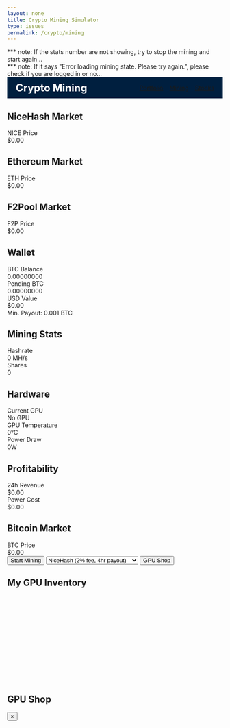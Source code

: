 ```yaml
---
layout: none
title: Crypto Mining Simulator
type: issues
permalink: /crypto/mining
---
```


<html lang="en">
<head>
    <meta charset="UTF-8">
    <meta name="viewport" content="width=device-width, initial-scale=1.0">
    <script src="https://cdn.jsdelivr.net/npm/chart.js"></script>
    <link href="https://cdn.jsdelivr.net/npm/tailwindcss@2.2.19/dist/tailwind.min.css" rel="stylesheet">
</head>
<style>
       .notification { /* This entire style, ".notification", is what makes the notification pops out from the top right! */
       position: fixed;
       top: 20px;
       right: 20px;
       background-color: #333;
       color: white;
       padding: 10px;
       border-radius: 5px;
       z-index: 1000; // Ensure it appears above other elements
   }
   /* GPU Inventory Styles */
   .dashboard-card {
       @apply bg-gray-800 rounded-lg p-4 shadow-lg;
   }
   #gpu-inventory {
       @apply mt-4;
       min-height: 200px; /* Ensure minimum height even when empty */
   }
   .gpu-card {
       @apply bg-gray-800 rounded-lg p-4 shadow-lg mb-4;
       border: 1px solid rgba(255, 255, 255, 0.1);
   }
    /* Navigation Bar */
    .navbar-logo {
        font-size: 1.5rem;
        font-weight: bold;
    }
    .navbar-links {
        display: flex;
        gap: 15px;
    }
    .navbar-links a:hover {
        background-color: #575757;
    }
    .navbar {
        display: flex;
        justify-content: space-between;
        align-items: center;
        padding: 10px 20px;
        background-color: #001f3f; /* Dark blue background */
        color: #fff;
    }
    .navbar .logo {
        font-size: 24px;
        font-weight: bold;
        letter-spacing: 2px;
    }
    .navbar .nav-buttons {
        display: flex;
        gap: 20px;
    }
    .navbar .nav-buttons a {
        color: #fff;
        text-decoration: none;
        font-size: 16px;
        padding: 8px 16px;
        border-radius: 4px;
        transition: background-color 0.3s;
    }
    .navbar .nav-buttons a:hover {
        background-color: #ff8c00; /* Orange hover effect */
    }
    
</style>
<body class="bg-gray-900 text-white min-h-screen p-6">
    *** note: If the stats number are not showing, try to stop the mining and start again... <br>
    *** note: If it says "Error loading mining state. Please try again.", please check if you are logged in or no...
    <!-- Navigation Bar -->
    <div class="navbar">
        <div class="navbar-logo">Crypto Mining</div>
        <div class="navbar-links">
            <a href="/portfolio_2025/crypto/portfolio">Portfolio</a>
            <a href="/portfolio_2025/crypto/mining">Mining</a>
            <a href="/portfolio_2025/stocks/home">Stocks</a>
        </div>
    </div>
    <div class="container mx-auto">
        <!-- Main Dashboard -->
        <div class="grid grid-cols-3 gap-4 mb-4">
            <!-- NiceHash Market -->
            <div class="dashboard-card">
                <h2>NiceHash Market</h2>
                <div class="grid gap-2">
                    <div>
                        <div class="stat-label">NICE Price</div>
                        <div class="stat-value" id="nice-price">$0.00</div>
                    </div>
                </div>
            </div>
            <!-- Ethereum Market -->
            <div class="dashboard-card">
                <h2>Ethereum Market</h2>
                <div class="grid gap-2">
                    <div>
                        <div class="stat-label">ETH Price</div>
                        <div class="stat-value" id="eth-price">$0.00</div>
                    </div>
                </div>
            </div>
            <!-- F2Pool Market -->
            <div class="dashboard-card">
                <h2>F2Pool Market</h2>
                <div class="grid gap-2">
                    <div>
                        <div class="stat-label">F2P Price</div>
                        <div class="stat-value" id="f2p-price">$0.00</div>
                    </div>
                </div>
            </div>
        </div>
        <div class="grid grid-cols-1 md:grid-cols-2 lg:grid-cols-3 xl:grid-cols-5 gap-4">
            <!-- Wallet -->
            <div class="dashboard-card">
                <h2>Wallet</h2>
                <div class="grid gap-2">
                    <div>
                        <div class="stat-label">BTC Balance</div>
                        <div class="stat-value" id="btc-balance">0.00000000</div>
                    </div>
                    <div>
                        <div class="stat-label">Pending BTC</div>
                        <div class="stat-value text-yellow-400" id="pending-balance">0.00000000</div>
                    </div>
                    <div>
                        <div class="stat-label">USD Value</div>
                        <div class="stat-value" id="usd-value">$0.00</div>
                    </div>
                    <div>
                        <div class="stat-label" id="pool-info">Min. Payout: 0.001 BTC</div>
                    </div>
                </div>
            </div>
            <!-- Mining Stats -->
            <div class="dashboard-card">
                <h2>Mining Stats</h2>
                <div class="grid gap-2">
                    <div>
                        <div class="stat-label">Hashrate</div>
                        <div class="stat-value" id="hashrate">0 MH/s</div>
                    </div>
                    <div>
                        <div class="stat-label">Shares</div>
                        <div class="stat-value" id="shares">0</div>
                    </div>
                </div>
            </div>
            <!-- Hardware -->
            <div class="dashboard-card">
                <h2>Hardware</h2>
                <div class="grid gap-2">
                    <div>
                        <div class="stat-label">Current GPU</div>
                        <div class="stat-value text-blue-400" id="current-gpu">No GPU</div>
                    </div>
                    <div>
                        <div class="stat-label">GPU Temperature</div>
                        <div class="stat-value" id="gpu-temp">0°C</div>
                    </div>
                    <div>
                        <div class="stat-label">Power Draw</div>
                        <div class="stat-value" id="power-draw">0W</div>
                    </div>
                </div>
            </div>
            <!-- Profitability -->
            <div class="dashboard-card">
                <h2>Profitability</h2>
                <div class="grid gap-2">
                    <div>
                        <div class="stat-label">24h Revenue</div>
                        <div class="stat-value" id="daily-revenue">$0.00</div>
                    </div>
                    <div>
                        <div class="stat-label">Power Cost</div>
                        <div class="stat-value text-red-400" id="power-cost">$0.00</div>
                    </div>
                </div>
            </div>
            <!-- Bitcoin Market -->
            <div class="dashboard-card">
                <h2>Bitcoin Market</h2>
                <div class="grid gap-2">
                    <div>
                        <div class="stat-label">BTC Price</div>
                        <div class="stat-value" id="btc-price">$0.00</div>
                    </div>
                </div>
            </div>
        </div>
        <!-- Mining Controls -->
        <div class="dashboard-card mt-4">
            <div class="flex justify-between items-center">
                <button id="start-mining" class="bg-green-500 hover:bg-green-600 px-4 py-2 rounded">
                    Start Mining
                </button>
                <select id="pool-selection" class="bg-gray-700 rounded px-4 py-2">
                    <option value="nicehash">NiceHash (2% fee, 4hr payout)</option>
                    <option value="ethermine">Ethermine (1% fee, 24hr payout)</option>
                    <option value="f2pool">F2Pool (2.5% fee, 12hr payout)</option>
                    <option value="bitcoin">Bitcoin (3% fee, 1hr payout)</option>
                </select>
                <button id="gpu-shop" class="bg-blue-500 hover:bg-blue-600 px-4 py-2 rounded">
                    GPU Shop
                </button>
            </div>
        </div>
        <!-- Performance Charts -->
        <div class="grid grid-cols-1 md:grid-cols-2 gap-4 mt-4">
            <div class="chart-container">
                <canvas id="hashrate-chart"></canvas>
            </div>
            <div class="chart-container">
                <canvas id="profit-chart"></canvas>
            </div>
        </div>
        <!-- GPU Inventory -->
        <div class="dashboard-card mt-4 bg-gray-900 p-6 rounded-lg">
            <h2 class="text-xl font-bold mb-4">My GPU Inventory</h2>
            <div id="gpu-inventory" class="grid grid-cols-1 md:grid-cols-2 lg:grid-cols-3 gap-4 min-h-[200px]">
                <!-- GPU inventory will be populated here -->
            </div>
        </div>
    </div>
    <!-- GPU Shop Modal -->
    <div id="gpu-shop-modal" class="fixed inset-0 bg-black bg-opacity-50 hidden z-50">
        <div class="absolute top-1/2 left-1/2 transform -translate-x-1/2 -translate-y-1/2 
                    bg-gray-800 rounded-lg p-6 w-11/12 max-w-4xl max-h-[80vh] overflow-hidden">
            <div class="flex justify-between items-center mb-4">
                <h2 class="text-2xl font-bold">GPU Shop</h2>
                <button id="close-shop" class="text-gray-400 hover:text-white text-3xl">&times;</button>
            </div>
            <div class="overflow-y-auto pr-2" style="max-height: calc(80vh - 100px);">
                <div id="gpu-list" class="grid gap-4">
                    <!-- GPUs will be inserted here -->
                </div>
            </div>
        </div>
    </div>
    <script type="module">
        import { login, pythonURI, javaURI, fetchOptions } from '{{site.baseurl}}/assets/js/api/config.js'; //imports config.js
        let hashrateChart, profitChart;
        let updateInterval;
        // Initialize charts and setup
        document.addEventListener('DOMContentLoaded', async () => {
            try {
                initializeCharts();
                setupEventListeners();
                await initializeMiningState();
                await updateAllMarketPrices();
                await updateNiceHashPrice();
                await loadGPUs();
            } catch (error) {
                console.error('Error during initialization:', error);
            }
        });
        function initializeCharts() {
            const chartConfig = {
                type: 'line',
                options: {
                    responsive: true,
                    animation: false,
                    scales: {
                        x: {
                            grid: { color: 'rgba(255, 255, 255, 0.1)' }
                        },
                        y: {
                            grid: { color: 'rgba(255, 255, 255, 0.1)' }
                        }
                    },
                    plugins: {
                        legend: {
                            labels: { color: 'rgba(255, 255, 255, 0.9)' }
                        }
                    }
                }
            };
            hashrateChart = new Chart(
                document.getElementById('hashrate-chart').getContext('2d'),
                {
                    ...chartConfig,
                    data: {
                        labels: [],
                        datasets: [{
                            label: 'Hashrate (MH/s)',
                            data: [],
                            borderColor: '#b144ff',
                            backgroundColor: 'rgba(177, 68, 255, 0.2)',
                            borderWidth: 3,
                            fill: true
                        }]
                    }
                }
            );
            profitChart = new Chart(
                document.getElementById('profit-chart').getContext('2d'),
                {
                    ...chartConfig,
                    data: {
                        labels: [],
                        datasets: [{
                            label: 'Profit (USD)',
                            data: [],
                            borderColor: '#BE0102',
                            backgroundColor: 'rgba(190, 1, 2, 0.2)',
                            borderWidth: 3,
                            fill: true
                        }]
                    }
                }
            );
        }
        function setupEventListeners() {
            document.getElementById('start-mining').addEventListener('click', toggleMining);
            document.getElementById('gpu-shop').addEventListener('click', openGpuShop);
            document.getElementById('pool-selection').addEventListener('change', switchPool);
        }
        async function initializeMiningState() {
            try {
                const options = {
                    ...fetchOptions,
                    method: 'GET',
                    cache: 'no-cache'
                };
                // Fetch initial mining state
                const response = await fetch(`${javaURI}/api/mining/state`, options);
                if (!response.ok) {
                    throw new Error('Failed to fetch mining state');
                }
                const state = await response.json();
                console.log('Initial mining state:', state);
                // Update UI with initial state
                updateDisplay(state);
                updateMiningButton(state.isMining);
                // Start periodic updates if mining is active
                if (state.isMining) {
                    startPeriodicUpdates();
                }
            } catch (error) {
                console.error('Error initializing mining state:', error);
                showNotification('Error loading mining state. Please try again.');
            }
        }
        async function startPeriodicUpdates() {
            if (updateInterval) {
                clearInterval(updateInterval);
            }
            // Update mining stats every min
            updateInterval = setInterval(async () => {
                await updateMiningStats();
            }, 60000);
            // Update market prices every hour
            setInterval(async () => {
                await updateAllMarketPrices();
                await updateNiceHashPrice();
            }, 3600000);
        }
        // API Calls
        async function loadGPUs() {
            try {
                const options = {
                    ...fetchOptions,
                    method: 'GET',
                    cache: 'no-cache'
                };
                const response = await fetch(`${javaURI}/api/mining/shop`, options);
                const gpus = await response.json();
                console.log('GPUs:', gpus); // Log the GPUs to check the structure
                renderGpuShop(gpus);
            } catch (error) {
                console.error('Error loading GPUs:', error);
            }
        }
        async function toggleMining() {
            try {
                const options = {
                    ...fetchOptions,
                    method: 'POST',
                    cache: 'no-cache'
                };
                const response = await fetch(`${javaURI}/api/mining/toggle`, options);
                const result = await response.json();
                updateMiningButton(result.isMining);
                if (result.isMining) {
                    startPeriodicUpdates();
                } else {
                    stopPeriodicUpdates();
                }
                await updateMiningStats();
            } catch (error) {
                console.error('Error toggling mining:', error);
            }
        }
        async function toggleGPU(gpuId) {
            try {
                const options = {
                    ...fetchOptions,
                    method: 'POST',
                    cache: 'no-cache'
                };
                const response = await fetch(`${javaURI}/api/mining/gpu/toggle/${gpuId}`, options);
                const result = await response.json();
                if (result.success) {
                    showNotification(result.message);
                    await updateMiningStats(); // Refresh the display
                } else {
                    showNotification(result.message || 'Failed to toggle GPU');
                }
            } catch (error) {
                console.error('Error toggling GPU:', error);
                showNotification('Error toggling GPU: ' + error.message);
            }
        }
        window.buyGpu = async function(gpuId) {
            try {
                const options = {
                    ...fetchOptions,
                    method: 'POST',
                    cache: 'no-cache'
                };
                const response = await fetch(`${javaURI}/api/mining/gpu/buy/${gpuId}`, options);
                const result = await response.json();
                console.log('Response Status:', response.status); // Log the response status
                console.log('Result:', result); // Log the parsed result
                if (response.ok) { // Check if the response status is OK (200)
                    showNotification(result.message);
                    await loadGPUs();
                    await updateMiningStats();
                } else {
                    // Notify the user if they already own the GPU
                    showNotification(result.message || 'Failed to buy GPU');
                }
            } catch (error) {
                console.error('Error buying GPU:', error);
                showNotification('Error buying GPU: ' + error.message);
            }
        }
        async function switchPool(event) {
            try {
                const options = {
                    ...fetchOptions,
                    method: 'POST',
                    cache: 'no-cache',
                    body: JSON.stringify({ pool: event.target.value })
                };
                const response = await fetch(`${javaURI}/api/mining/pool`, options);
                const result = await response.json();
                if (result.success) {
                    showNotification(`Switched to ${event.target.value}`);
                }
            } catch (error) {
                console.error('Error switching pool:', error);
            }
        }
        async function updateMiningStats() {
            try {
                const options = {
                    ...fetchOptions,
                    method: 'GET',
                    cache: 'no-cache'
                };
                const response = await fetch(`${javaURI}/api/mining/stats`, options);
                const stats = await response.json();
                console.log('Raw mining stats:', stats); // Add this line
                console.log('GPUs in stats:', stats.gpus); // Add this line
                updateDisplay(stats);
                updateCharts(stats);
            } catch (error) {
                console.error('Error updating mining stats:', error);
            }
        }
        // UI Updates
        function updateDisplay(stats) {
            console.log('Updating display with stats:', stats); // Debug log
            if (!stats) return; // Guard clause for undefined stats
            // Update BTC Balance
            document.getElementById('btc-balance').textContent = (parseFloat(stats.btcBalance) || 0).toFixed(8);
            // Update Pending BTC
            document.getElementById('pending-balance').textContent = (parseFloat(stats.pendingBalance) || 0).toFixed(8);
            // Update Hashrate
            document.getElementById('hashrate').textContent = `${(parseFloat(stats.hashrate) || 0).toFixed(2)} MH/s`;
            // Update Shares
            document.getElementById('shares').textContent = stats.shares || 0;
            // Update GPU Temperature
            document.getElementById('gpu-temp').textContent = `${(typeof stats.averageTemperature === 'number' ? stats.averageTemperature : 0).toFixed(1)}°C`;
            // Update Power Draw
            document.getElementById('power-draw').textContent = `${(typeof stats.powerConsumption === 'number' ? stats.powerConsumption : 0).toFixed(0)}W`;
            // Update Daily Revenue
            document.getElementById('daily-revenue').textContent = `$${(typeof stats.dailyRevenue === 'number' ? stats.dailyRevenue : 0).toFixed(2)}`;
            // Update Power Cost
            document.getElementById('power-cost').textContent = `$${(typeof stats.powerCost === 'number' ? stats.powerCost : 0).toFixed(2)}`;
            // Update Current GPU
            if (stats.activeGPUs && stats.activeGPUs.length > 0) {
                document.getElementById('current-gpu').textContent = stats.activeGPUs[0].name; // Display the first active GPU
            } else {
                document.getElementById('current-gpu').textContent = 'No GPU';
            }
            // Render GPU Inventory
            renderGpuInventory(stats); // Ensure this function is correctly populating the GPU inventory
        }
        function renderGpuInventory(stats) {
            console.log('Rendering GPU inventory with stats:', stats);
            const inventoryElement = document.getElementById('gpu-inventory');
            if (!inventoryElement) {
                console.error('GPU inventory element not found');
                return;
            }
            if (!stats.activeGPUs) {
                console.error('No GPUs array in stats');
                return;
            }
            inventoryElement.innerHTML = '';
            if (stats.activeGPUs.length === 0) {
                console.log('No GPUs in inventory');
                inventoryElement.innerHTML = `
                   <div class="text-gray-400 text-center p-8 bg-gray-800 rounded-lg w-full col-span-full">
                        No GPUs in inventory. Visit the shop to buy some!
                    </div>
                `;
                return;
            }
            console.log('Number of GPUs to render:', stats.activeGPUs.length);
            stats.activeGPUs.forEach(gpu => {
                console.log('Rendering GPU:', gpu);
                const gpuCard = document.createElement('div');
                gpuCard.className = 'gpu-card transform transition-all duration-200 hover:scale-105';
                const efficiency = (gpu.hashrate / gpu.power).toFixed(3);
                const dailyRevenue = gpu.hashrate * 86400 / (1e12);
                const dailyPowerCost = (gpu.power * 24) / 1000 * 0.12;
                const dailyProfit = dailyRevenue - dailyPowerCost;
                gpuCard.innerHTML = `
                    <div class="flex justify-between items-start">
                        <div class="flex-1">
                            <h3 class="text-lg font-bold text-white">${gpu.name}</h3>
                            <div class="grid grid-cols-2 gap-4 mt-2">
                                <div class="text-sm">
                                    <p class="text-gray-400">Performance</p>
                                    <p class="text-white">⚡ ${gpu.hashrate} MH/s</p>
                                    <p class="text-white">🔌 ${gpu.power}W</p>
                                    <p class="text-white">🌡️ ${gpu.temp}°C</p>
                                    <p class="text-white">📊 ${efficiency} MH/W</p>
                                </div>
                                <div class="text-sm">
                                    <p class="text-gray-400">Daily Estimates</p>
                                    <p class="text-green-400">💰 $${dailyRevenue.toFixed(2)}</p>
                                    <p class="text-red-400">💡 -$${dailyPowerCost.toFixed(2)}</p>
                                    <p class="text-blue-400">📈 $${dailyProfit.toFixed(2)}</p>
                                </div>
                            </div>
                        </div>
                    </div>
                `;
                inventoryElement.appendChild(gpuCard);
            });
        }
        function updateCharts(stats) {
            const now = new Date().toLocaleTimeString();
            // Update hashrate chart
            hashrateChart.data.labels.push(now);
            hashrateChart.data.datasets[0].data.push(stats.hashrate);
            // Update profit chart
            profitChart.data.labels.push(now);
            profitChart.data.datasets[0].data.push(stats.profit);
            // Keep only last 10 points
            if (hashrateChart.data.labels.length > 10) {
                hashrateChart.data.labels.shift();
                hashrateChart.data.datasets[0].data.shift();
                profitChart.data.labels.shift();
                profitChart.data.datasets[0].data.shift();
            }
            hashrateChart.update();
            profitChart.update();
        }
        function updateMiningButton(isActive) {
            const button = document.getElementById('start-mining');
            if (isActive) {
                button.textContent = 'Stop Mining';
                button.className = 'bg-red-500 hover:bg-red-600 px-4 py-2 rounded';
            } else {
                button.textContent = 'Start Mining';
                button.className = 'bg-green-500 hover:bg-green-600 px-4 py-2 rounded';
            }
        }
        function renderGpuShop(gpus) {
            const gpuListElement = document.getElementById('gpu-list');
            gpuListElement.innerHTML = '';
            // Group GPUs by category
            const categories = {
                'Free Starter GPU': gpus.filter(gpu => gpu.price === 0),
                'Budget GPUs ($50-500)': gpus.filter(gpu => gpu.price > 0 && gpu.price <= 500),
                'Mid-Range GPUs ($500-1500)': gpus.filter(gpu => gpu.price > 500 && gpu.price <= 1500),
                'High-End GPUs ($1500-3000)': gpus.filter(gpu => gpu.price > 1500 && gpu.price <= 3000),
                'Premium GPUs ($3000+)': gpus.filter(gpu => gpu.price > 3000)
            };
            Object.entries(categories).forEach(([category, categoryGpus]) => {
                if (categoryGpus.length === 0) return;
                const categoryHeader = document.createElement('div');
                categoryHeader.className = `text-xl font-bold mb-4 mt-6 ${getCategoryColor(category)}`;
                categoryHeader.textContent = category;
                gpuListElement.appendChild(categoryHeader);
                categoryGpus.forEach(gpu => {
                    const gpuCard = createGpuCard(gpu, category);
                    gpuListElement.appendChild(gpuCard);
                });
            });
        }
        function createGpuCard(gpu, category) {
            const card = document.createElement('div');
            card.className = `gpu-card mb-4 ${getCategoryClass(category)}`;
            // Calculate daily estimates
            const dailyRevenue = (gpu.hashRate || 0) * 86400 / (1e12); // Ensure hashRate is defined
            const dailyPowerCost = (gpu.powerConsumption || 0) * 24 / 1000 * 0.12; // Ensure powerConsumption is defined
            const dailyProfit = dailyRevenue - dailyPowerCost;
            const roi = dailyProfit > 0 ? (gpu.price / dailyProfit) : Infinity; // Avoid division by zero
            card.innerHTML = `
                <div class="flex justify-between items-start">
                    <div class="flex-1">
                        <h3 class="text-lg font-bold ${getCategoryColor(category)}">${gpu.name}</h3>
                        <div class="grid grid-cols-2 gap-4 mt-2">
                            <div class="text-sm">
                                <p class="text-gray-400">Performance</p>
                                <p class="text-white">⚡ ${(gpu.hashRate || 0).toFixed(2)} MH/s</p>
                                <p class="text-white">🔌 ${(gpu.powerConsumption || 0).toFixed(0)}W</p>
                                <p class="text-white">🌡️ ${(gpu.temperature || 0).toFixed(1)}°C</p>
                            </div>
                            <div class="text-sm">
                                <p class="text-gray-400">Daily Estimates</p>
                                <p class="text-green-400">💰 $${dailyRevenue.toFixed(2)}</p>
                                <p class="text-red-400">💡 -$${dailyPowerCost.toFixed(2)}</p>
                                <p class="text-blue-400">📈 $${dailyProfit.toFixed(2)}</p>
                            </div>
                        </div>
                        <div class="mt-2 text-sm">
                            <p class="text-gray-400">Efficiency: ${((gpu.hashRate || 0) / (gpu.powerConsumption || 1)).toFixed(3)} MH/W</p>
                            <p class="text-gray-400">ROI: ${roi.toFixed(1)} days</p>
                        </div>
                    </div>
                    <div class="text-right ml-4">
                        <p class="text-xl font-bold ${getCategoryColor(category)}">
                            ${gpu.price === 0 ? 'FREE' : '$' + gpu.price.toLocaleString()}
                        </p>
                        <button onclick="window.buyGpu(${gpu.id})" 
                                class="bg-gray-800 hover:bg-gray-700 px-4 py-2 rounded mt-2">
                            ${gpu.price === 0 ? 'Get Free' : 'Buy'}
                        </button>
                    </div>
                </div>
            `;
            return card;
        }
        // Utility functions
        function getCategoryColor(category) {
            const colors = {
                'Free Starter GPU': 'text-green-400',
                'Budget GPUs ($50-500)': 'text-blue-400',
                'Mid-Range GPUs ($500-1500)': 'text-purple-400',
                'High-End GPUs ($1500-3000)': 'text-orange-400',
                'Premium GPUs ($3000+)': 'text-red-400'
            };
            return colors[category] || 'text-white';
        }
        function getCategoryClass(category) {
            const classes = {
                'Free Starter GPU': 'starter',
                'Budget GPUs ($50-500)': 'budget',
                'Mid-Range GPUs ($500-1500)': 'mid-range',
                'High-End GPUs ($1500-3000)': 'high-end',
                'Premium GPUs ($3000+)': 'premium'
            };
            return classes[category] || '';
        }
        function openGpuShop() {
            const modal = document.getElementById('gpu-shop-modal');
            modal.classList.remove('hidden');
        }
        // Add close shop functionality
        document.getElementById('close-shop').addEventListener('click', () => {
            const modal = document.getElementById('gpu-shop-modal');
            modal.classList.add('hidden');
        });
        // Close modal when clicking outside
        document.getElementById('gpu-shop-modal').addEventListener('click', (e) => {
            if (e.target.id === 'gpu-shop-modal') {
                e.target.classList.add('hidden');
            }
        });
        // Define all functions first
        function updateMarketDisplay(markets) {
            if (!markets) return; // Guard clause
            const elements = {
                'nice-price': markets.nicehash,
                'nice-change': markets.nicehashChange,
                'eth-price': markets.ethereum,
                'eth-change': markets.ethereumChange,
                'f2p-price': markets.f2pool,
                'f2p-change': markets.f2poolChange,
                'btc-price': markets.bitcoin,
                'btc-change': markets.bitcoinChange
            };
            for (const [id, value] of Object.entries(elements)) {
                const element = document.getElementById(id);
                if (element) {
                    element.textContent = id.includes('price') ? 
                        `$${(value || 0).toFixed(2)}` : 
                        `${(value || 0).toFixed(2)}%`;
                }
            }
        }
        async function updateAllMarketPrices() {
            const markets = ['btc', 'eth', 'f2p'];
            // Show loading state
            markets.forEach(id => {
                const priceElement = document.getElementById(`${id}-price`);
                if (priceElement) priceElement.textContent = 'Loading...';
            });
            try {
                const response = await fetch(`${javaURI}/api/crypto/prices`, {
                    method: 'GET',
                    mode: 'cors',
                    cache: 'no-cache',
                    headers: {
                        'Content-Type': 'application/json'
                    }
                });
                if (!response.ok) throw new Error('Network response was not ok');
                const data = await response.json();
                // Log the data to see its structure
                console.log('API Response:', data);
                // Update markets except NiceHash
                updatePriceDisplay('btc', data.bitcoin);
                updatePriceDisplay('eth', data.ethereum);
                updatePriceDisplay('f2p', data['ftx-token']);
                // Update game state with new BTC price
                if (data.bitcoin && data.bitcoin.usd) {
                    gameState.btcPrice.current = data.bitcoin.usd;
                }
            } catch (error) {
                console.error('Error fetching market prices:', error);
                markets.forEach(id => {
                    const priceElement = document.getElementById(`${id}-price`);
                    if (priceElement) priceElement.textContent = 'API Error';
                });
            }
        }
        // Function to update NiceHash price
        async function updateNiceHashPrice() {
            const priceElement = document.getElementById('nice-price');
            const changeElement = document.getElementById('nice-change');
            try {
                // Simulate NiceHash price based on Bitcoin price
                const btcPrice = gameState.btcPrice.current;
                const nicePrice = btcPrice * 0.00002 * (1 + (Math.random() * 0.1 - 0.05)); // Random variation ±5%
                const change = (Math.random() * 4 - 2); 
                // Update display
                if (priceElement) priceElement.textContent = `$${nicePrice.toFixed(2)}`;
                if (changeElement) {
                    changeElement.textContent = `${change.toFixed(2)}%`;
                    changeElement.style.color = change >= 0 ? '#2ecc71' : '#e74c3c';
                }
            } catch (error) {
                console.error('Error updating NiceHash price:', error);
                if (priceElement) priceElement.textContent = 'Error';
                if (changeElement) {
                    changeElement.textContent = '0.00%';
                    changeElement.style.color = '#ffffff';
                }
            }
        }
        // Helper function to update display with validation
        function updatePriceDisplay(id, data) {
            const priceElement = document.getElementById(`${id}-price`);
            const changeElement = document.getElementById(`${id}-change`);
            // Check if data exists and has required properties
            if (!data || typeof data.usd === 'undefined') {
                if (priceElement) priceElement.textContent = 'N/A';
                if (changeElement) changeElement.textContent = '0.00%';
                return;
            }
            // Update price
            if (priceElement) {
                const formattedPrice = Number(data.usd).toLocaleString('en-US', {
                    minimumFractionDigits: 2,
                    maximumFractionDigits: 2
                });
                priceElement.textContent = `$${formattedPrice}`;
            }
            // Update change percentage if it exists
            if (changeElement) {
                const changeValue = data.usd_24h_change ? Number(data.usd_24h_change).toFixed(2) : '0.00';
                changeElement.textContent = `${changeValue}%`;
                changeElement.style.color = changeValue >= 0 ? '#2ecc71' : '#e74c3c';
            }
        }
        // gameState
        const gameState = {
            btcPrice: {
                current: 0
            }
        };
        function showNotification(message) {
            console.log('Notification:', message);
            const notificationElement = document.createElement('div');
            notificationElement.textContent = message;
            notificationElement.className = 'notification';
            document.body.appendChild(notificationElement);
            setTimeout(() => {
                document.body.removeChild(notificationElement);
            }, 3000);
        }
        function stopPeriodicUpdates() {
            if (updateInterval) {
                clearInterval(updateInterval);
                updateInterval = null;
            }
        }
    </script>
</body>
</html>